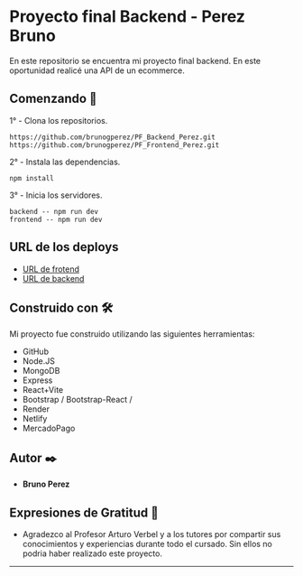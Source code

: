 # Proyecto final Backend - Perez Bruno 

En este repositorio se encuentra mi proyecto final backend. En este oportunidad realicé una API de un ecommerce.

## Comenzando 🚀

1° - Clona los repositorios.

```
https://github.com/brunogperez/PF_Backend_Perez.git
https://github.com/brunogperez/PF_Frontend_Perez.git
```
2° - Instala las dependencias.

```
npm install
```
3° - Inicia los servidores.

```
backend -- npm run dev
frontend -- npm run dev
```

## URL de los deploys 

* [URL de frotend](https://pf-backend-front-perezbruno.netlify.app/)
* [URL de backend](https://pf-backend-perez.onrender.com/)


## Construido con 🛠️

Mi proyecto fue construido utilizando las siguientes herramientas: 

* GitHub
* Node.JS
* MongoDB
* Express
* React+Vite
* Bootstrap / Bootstrap-React /
* Render
* Netlify
* MercadoPago

## Autor ✒️

* **Bruno Perez** 

## Expresiones de Gratitud 🎁

* Agradezco al Profesor Arturo Verbel y a los tutores por compartir sus conocimientos y experiencias durante todo el cursado. Sin ellos no podria haber realizado este proyecto.

---
